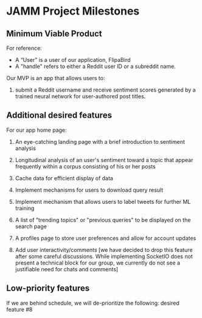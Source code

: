 # JAMM Project Milestones

## Minimum Viable Product

For reference:

* A “User” is a user of our application, FlipaBird
* A "handle" refers to either a Reddit user ID or a subreddit name.

Our MVP is an app that allows users to:

1. submit a Reddit username and receive sentiment scores generated by a trained neural network for user-authored post titles.

## Additional desired features

For our app home page:

1. An eye-catching landing page with a brief introduction to sentiment analysis

2. Longitudinal analysis of an user's sentiment toward a topic that appear frequently within a corpus consisting of his or her posts

3. Cache data for efficient display of data

4. Implement mechanisms for users to download query result

5. Implement mechanism that allows users to label tweets for further ML training

6. A list of "trending topics" or "previous queries" to be displayed on the search page

7. A profiles page to store user preferences and allow for account updates

8. Add user interactivity/comments [we have decided to drop this feature after some careful discussions. While implementing SocketIO does not present a technical block for our group, we currently do not see a justifiable need for chats and comments]

## Low-priority features

If we are behind schedule, we will de-prioritize the following:
desired feature #8
